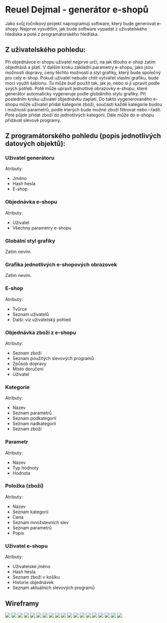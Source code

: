 # Reuel Dejmal - generátor e-shopů
Jako svůj ročníkový projekt naprogramuji software, který bude generovat e-shopy. Nejprve vysvětlím, jak bude software vypadat z uživatelského hlediska a poté z programátorského hlediska.

## Z uživatelského pohledu:
Při objednávce e-shopu uživatel nejprve určí, na jak dlouho e-shop zatím objednává a platí. V dalším kroku základní parametry e-shopu, jako jsou možnosti dopravy, ceny těchto možností a styl grafiky, který bude společný pro celý e-shop. Pokud uživatel nebude chtít vytvářet vlastní grafiku, bude moci využít šablonu. Tu může buď použít tak, jak je, nebo si ji upravit podle svých potřeb. Poté může upravit jednotlivé obrazovky e-shopu, které generátor automaticky vygeneruje podle globálního stylu grafiky. Pří posledním kroku uživatel objednávku zaplatí.
Do takto vygenerovaného e-shopu může uživatel přidat kategorie zboží, součástí každé kategorie budou i možnosti parametrů, podle kterých bude možné zboží filtrovat nebo i řadit. Poté půjde přidat zboží do jednotlivých kategorií. Dále může do e-shopu přidávat slevové programy.

## Z programátorského pohledu (popis jednotlivých datových objektů):

### Uživatel generátoru
Atributy:
- Jméno
- Hash hesla
- E-shop

### Objednávka e-shopu
Atributy:
- Uživatel
- Všechny parametry e-shopu

### Globální styl grafiky
Zatím nevím.

### Grafika jednotlivých e-shopových obrazovek
Zatím nevím.

### E-shop
Atributy:
- Tvůrce
- Seznam uživatelů
- Další: viz uživatelský pohled

### Objednávka zboží z e-shopu
Atributy:
- Seznam zboží
- Seznam použitých slevových programů
- Způsob dopravy
- Místo doručení
- Uživatel

### Kategorie
Atributy:
- Název
- Seznam parametrů
- Seznam podkategorií
- Seznam nadkategoríí
- Seznam zboží

### Parametr
Atributy:
- Název
- Typ hodnoty
- Hodnota

### Položka (zboží)
Atributy:
- Název
- Seznam kategorií
- Cena
- Seznam množstevních slev
- Seznam parametrů
- Popis

### Uživatel e-shopu
Atributy:
- Uživatelské jméno
- Hash hesla
- Seznam zboží v košíku
- Historie objednávek
- Seznam aktuálních slevových programů

## Wireframy
![](wireframy/uvod-mobile.jpeg)
![](wireframy/uvod-desktop.jpeg)
![](wireframy/prhl_reg-mobile.jpeg)
![](wireframy/prihl_reg-desktop.jpeg)
![](wireframy/novy_eshop-mobile.jpeg)
![](wireframy/novy_eshop-desktop.jpeg)
![](wireframy/administrace-mobile.jpeg)
![](wireframy/administrace-desktop.jpeg)
![](wireframy/pridat_upr_kateg-mobile-okno.jpeg)
![](wireframy/pridat_upr_kateg-desktop-okno.jpeg)
![](wireframy/pridat_upr_zbozi-mobile-okno.jpeg)
![](wireframy/pridat_upr_zbozi-desktop-okno.jpeg)
![](wireframy/nastaveni_eshopu-desktop.jpeg)
![](wireframy/nastaveni_eshopu-mobile.jpeg)
![](wireframy/obnoveni_hesla-mobile.jpeg)
![](wireframy/obnoveni_hesla-desktop.jpeg)
![](wireframy/obnoveni_hesla-okno.jpeg)
![](wireframy/overeni_emailu-mobile.jpeg)
![](wireframy/overeni_emailu-desktop.jpeg)
